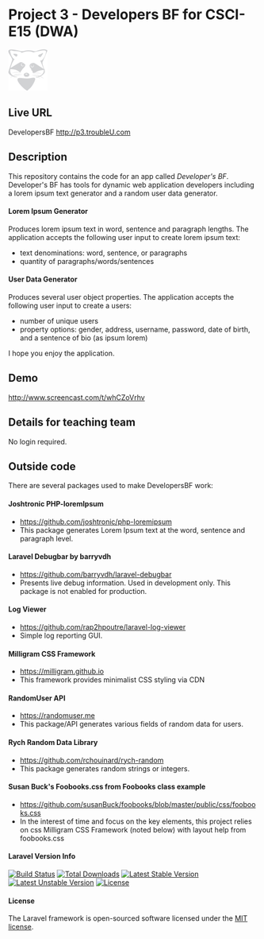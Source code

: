 # Project 3 - Developers BF for CSCI-E15 (DWA)

![TroubleU Logo](logo-redux.png)

## Live URL
DevelopersBF <http://p3.troubleU.com>


## Description
This repository contains the code for an app called _Developer's BF_. Developer's BF has tools for dynamic web application developers including a lorem ipsum text generator and a random user data generator.

#### Lorem Ipsum Generator
Produces lorem ipsum text in word, sentence and paragraph lengths. The application accepts the following user input to create lorem ipsum text:

- text denominations: word, sentence, or paragraphs
- quantity of paragraphs/words/sentences

#### User Data Generator
Produces several user object properties. The application accepts the following user input to create a users:

- number of unique users
- property options: gender, address, username, password, date of birth, and a sentence of bio (as ipsum lorem)

I hope you enjoy the application.

## Demo
<http://www.screencast.com/t/whCZoVrhv>


## Details for teaching team
No login required.


## Outside code
There are several packages used to make DevelopersBF work:

#### Joshtronic PHP-loremIpsum
* <https://github.com/joshtronic/php-loremipsum>
* This package generates Lorem Ipsum text at the word, sentence and paragraph level.

#### Laravel Debugbar by barryvdh
* <https://github.com/barryvdh/laravel-debugbar>
* Presents live debug information. Used in development only. This package is not enabled for production.

#### Log Viewer
* <https://github.com/rap2hpoutre/laravel-log-viewer>
* Simple log reporting GUI.

#### Milligram CSS Framework
* <https://milligram.github.io>
* This framework provides minimalist CSS styling via CDN

#### RandomUser API
* <https://randomuser.me>
* This package/API generates various fields of random data for users.

#### Rych Random Data Library

* <https://github.com/rchouinard/rych-random>
* This package generates random strings or integers.

#### Susan Buck's Foobooks.css from Foobooks class example
* <https://github.com/susanBuck/foobooks/blob/master/public/css/foobooks.css>
* In the interest of time and focus on the key elements, this project relies on css Milligram CSS Framework (noted below) with layout help from foobooks.css

#### Laravel Version Info
[![Build Status](https://travis-ci.org/laravel/framework.svg)](https://travis-ci.org/laravel/framework)
[![Total Downloads](https://poser.pugx.org/laravel/framework/d/total.svg)](https://packagist.org/packages/laravel/framework)
[![Latest Stable Version](https://poser.pugx.org/laravel/framework/v/stable.svg)](https://packagist.org/packages/laravel/framework)
[![Latest Unstable Version](https://poser.pugx.org/laravel/framework/v/unstable.svg)](https://packagist.org/packages/laravel/framework)
[![License](https://poser.pugx.org/laravel/framework/license.svg)](https://packagist.org/packages/laravel/framework)

#### License
The Laravel framework is open-sourced software licensed under the [MIT license](http://opensource.org/licenses/MIT).
